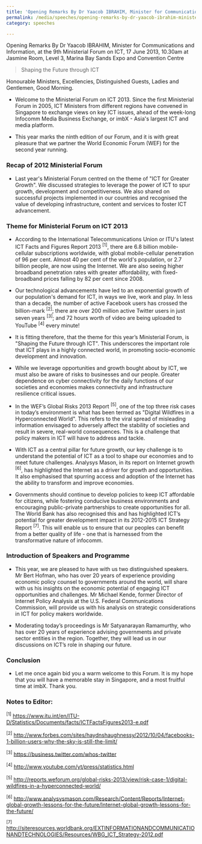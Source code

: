 ```yaml
---
title: 'Opening Remarks By Dr Yaacob IBRAHIM, Minister for Communications and Information, at the 9th Ministerial Forum on ICT'
permalink: /media/speeches/opening-remarks-by-dr-yaacob-ibrahim-minister-for-communications-and-information-at-the-9th-ministerial-forum-on-ict
category: speeches

---
```



Opening Remarks By Dr Yaacob IBRAHIM, Minister for Communications and Information, at the 9th Ministerial Forum on ICT, 17 June 2013, 10.30am at Jasmine Room, Level 3, Marina Bay Sands Expo and Convention Centre

> Shaping the Future through ICT

Honourable Ministers,
Excellencies,
Distinguished Guests,
Ladies and Gentlemen,
Good Morning.

* Welcome to the Ministerial Forum on ICT 2013. Since the first Ministerial Forum in 2005, ICT Ministers from different regions have convened in Singapore to exchange views on key ICT issues, ahead of the week-long Infocomm Media Business Exchange, or imbX - Asia's largest ICT and media platform.

* This year marks the ninth edition of our Forum, and it is with great pleasure that we partner the World Economic Forum (WEF) for the second year running.

### **Recap of 2012 Ministerial Forum**
* Last year's Ministerial Forum centred on the theme of "ICT for Greater Growth". We discussed strategies to leverage the power of ICT to spur growth, development and competitiveness. We also shared on successful projects implemented in our countries and recognised the value of developing infrastructure, content and services to foster ICT advancement.

### **Theme for Ministerial Forum on ICT 2013**
* According to the International Telecommunications Union or ITU's latest ICT Facts and Figures Report 2013 <sup>[1]</sup>, there are 6.8 billion mobile-cellular subscriptions worldwide, with global mobile-cellular penetration of 96 per cent. Almost 40 per cent of the world's population, or 2.7 billion people, are now using the Internet. We are also seeing higher broadband penetration rates with greater affordability, with fixed-broadband prices falling by 82 per cent since 2008.

* Our technological advancements have led to an exponential growth of our population's demand for ICT, in ways we live, work and play. In less than a decade, the number of active Facebook users has crossed the billion-mark <sup>[2]</sup>; there are over 200 million active Twitter users in just seven years <sup>[3]</sup>; and 72 hours worth of video are being uploaded to YouTube <sup>[4]</sup> every minute!

* It is fitting therefore, that the theme for this year’s Ministerial Forum, is "Shaping the Future through ICT". This underscores the important role that ICT plays in a highly connected world, in promoting socio-economic development and innovation.

* While we leverage opportunities and growth bought about by ICT, we must also be aware of risks to businesses and our people. Greater dependence on cyber connectivity for the daily functions of our societies and economies makes connectivity and infrastructure resilience critical issues.

* In the WEF’s Global Risks 2013 Report <sup>[5]</sup>, one of the top three risk cases in today’s environment is what has been termed as "Digital Wildfires in a Hyperconnected World". This refers to the viral spread of misleading information envisaged to adversely affect the stability of societies and result in severe, real-world consequences. This is a challenge that policy makers in ICT will have to address and tackle.

* With ICT as a central pillar for future growth, our key challenge is to understand the potential of ICT as a tool to shape our economies and to meet future challenges. Analysys Mason, in its report on Internet growth <sup>[6]</sup>, has highlighted the Internet as a driver for growth and opportunities. It also emphasised that spurring access and adoption of the Internet has the ability to transform and improve economies.

* Governments should continue to develop policies to keep ICT affordable for citizens, while fostering conducive business environments and encouraging public-private partnerships to create opportunities for all. The World Bank has also recognised this and has highlighted ICT’s potential for greater development impact in its 2012-2015 ICT Strategy Report <sup>[7]</sup>. This will enable us to ensure that our peoples can benefit from a better quality of life - one that is harnessed from the transformative nature of infocomm.

### **Introduction of Speakers and Programme**
* This year, we are pleased to have with us two distinguished speakers. Mr Bert Hofman, who has over 20 years of experience providing economic policy counsel to governments around the world, will    share with us his insights on the economic potential of engaging ICT opportunities and challenges. Mr Michael Kende, former Director of Internet Policy Analysis at the U.S. Federal Communications Commission, will provide us with his analysis on strategic considerations in ICT for policy makers worldwide.

* Moderating today’s proceedings is Mr Satyanarayan Ramamurthy, who has over 20 years of experience advising governments and private sector entities in the region. Together, they will lead us in our discussions on ICT’s role in shaping our future.

### **Conclusion**
* Let me once again bid you a warm welcome to this Forum. It is my hope that you will have a memorable stay in Singapore, and a most fruitful time at imbX. Thank you.

### **Notes to Editor:**
<sup>[1]</sup> <https://www.itu.int/en/ITU-D/Statistics/Documents/facts/ICTFactsFigures2013-e.pdf>

<sup>[2]</sup> <http://www.forbes.com/sites/haydnshaughnessy/2012/10/04/facebooks-1-billion-users-why-the-sky-is-still-the-limit/>

<sup>[3]</sup> <https://business.twitter.com/whos-twitter>

<sup>[4]</sup> <http://www.youtube.com/yt/press/statistics.html>

<sup>[5]</sup> <http://reports.weforum.org/global-risks-2013/view/risk-case-1/digital-wildfires-in-a-hyperconnected-world/>

<sup>[6]</sup> <http://www.analysysmason.com/Research/Content/Reports/Internet-global-growth-lessons-for-the-future/Internet-global-growth-lessons-for-the-future/>

<sup>[7]</sup> <http://siteresources.worldbank.org/EXTINFORMATIONANDCOMMUNICATIONANDTECHNOLOGIES/Resources/WBG_ICT_Strategy-2012.pdf>
